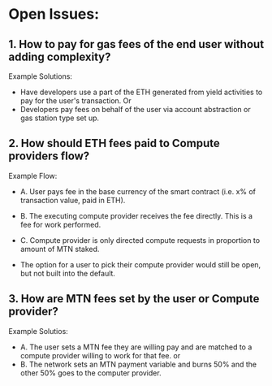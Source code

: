 # Open Issues:

## 1. How to pay for gas fees of the end user without adding complexity? 
Example Solutions:
- Have developers use a part of the ETH generated from yield activities to pay for the user's transaction.
Or 
- Developers pay fees on behalf of the user via account abstraction or gas station type set up.

## 2. How should ETH fees paid to Compute providers flow?
Example Flow: 
- A. User pays fee in the base currency of the smart contract (i.e. x% of transaction value, paid in ETH).
- B. The executing compute provider receives the fee directly. This is a fee for work performed. 
- C. Compute provider is only directed compute requests in proportion to amount of MTN staked.

- The option for a user to pick their compute provider would still be open, but not built into the default.

## 3. How are MTN fees set by the user or Compute provider?
Example Solutios:
- A. The user sets a MTN fee they are willing pay and are matched to a compute provider willing to work for that fee.
or
- B. The network sets an MTN payment variable and burns 50% and the other 50% goes to the computer provider.

